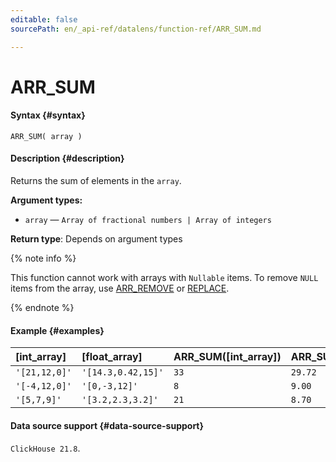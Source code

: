 ```yaml
---
editable: false
sourcePath: en/_api-ref/datalens/function-ref/ARR_SUM.md

---
```


# ARR_SUM



#### Syntax {#syntax}


```
ARR_SUM( array )
```

#### Description {#description}
Returns the sum of elements in the `array`.

**Argument types:**
- `array` — `Array of fractional numbers | Array of integers`


**Return type**: Depends on argument types

{% note info %}

This function cannot work with arrays with `Nullable` items. To remove `NULL` items from the array, use [ARR_REMOVE](ARR_REMOVE.md) or [REPLACE](REPLACE_ARRAY.md).

{% endnote %}


#### Example {#examples}



| **[int_array]**   | **[float_array]**   | **ARR_SUM([int_array])**   | **ARR_SUM([float_array])**   |
|:------------------|:--------------------|:---------------------------|:-----------------------------|
| `'[21,12,0]'`     | `'[14.3,0.42,15]'`  | `33`                       | `29.72`                      |
| `'[-4,12,0]'`     | `'[0,-3,12]'`       | `8`                        | `9.00`                       |
| `'[5,7,9]'`       | `'[3.2,2.3,3.2]'`   | `21`                       | `8.70`                       |




#### Data source support {#data-source-support}

`ClickHouse 21.8`.
